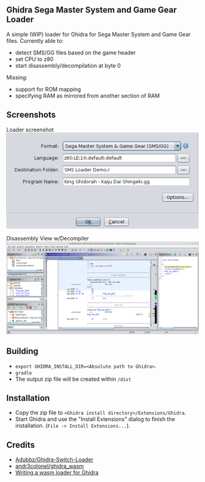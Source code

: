 ## Ghidra Sega Master System and Game Gear Loader

A simple (WIP) loader for Ghidra for Sega Master System and Game Gear files. Currently able to:
- detect SMS/GG files based on the game header
- set CPU to z80 
- start disassembly/decompilation at byte 0

Missing:
- support for ROM mapping
- specifying RAM as mirrored from another section of RAM

## Screenshots

Loader screenshot  
![Loader](screenshot_loader.png)

Disassembly View w/Decompiler  
![Disassembly View](screenshot_loaded.png)

## Building
- ``export GHIDRA_INSTALL_DIR=<Absolute path to Ghidra>``.
- ``gradle``
- The output zip file will be created within `/dist`

## Installation
- Copy the zip file to ``<Ghidra install directory>/Extensions/Ghidra``.
- Start Ghidra and use the "Install Extensions" dialog to finish the installation. (``File -> Install Extensions...``).

## Credits
- [Adubbz/Ghidra-Switch-Loader](https://github.com/Adubbz/Ghidra-Switch-Loader)
- [andr3colonel/ghidra_wasm](https://github.com/andr3colonel/ghidra_wasm)
- [Writing a wasm loader for Ghidra](https://habr.com/en/post/443318/)


